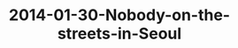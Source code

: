 ---
layout: blog
title: 2014-01-30-Nobody-on-the-streets-in-Seoul
category: blog
lat: 37.57391
lng: 126.99135
image: https://s3-us-west-2.amazonaws.com/travels2013/2014-01-30 19:01:58 PST.jpg
observation: 20140130190158PST
---